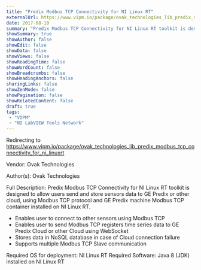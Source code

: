```yaml
---
title: "Predix Modbus TCP Connectivity for NI Linux RT"
externalUrl: https://www.vipm.io/package/ovak_technologies_lib_predix_modbus_tcp_connectivity_for_ni_linuxrt
date: 2017-08-10
summary: "Predix Modbus TCP Connectivity for NI Linux RT toolkit is designed to allow users send and store sensors data to GE Predix or other cloud, using Modbus TCP protocol and GE Predix machine Modbus TCP container installed on NI Linux RT."
showSummary: true
showAuthor: false
showEdit: false
showData: false
showViews: false
showReadingTime: false
showWordCount: false
showBreadcrumbs: false
showHeadingAnchors: false
sharingLinks: false
showZenMode: false
showPagination: false
showRelatedContent: false
draft: true
tags:
 - "VIPM"
 - "NI LabVIEW Tools Network"
---
```


Redirecting to https://www.vipm.io/package/ovak_technologies_lib_predix_modbus_tcp_connectivity_for_ni_linuxrt

Vendor: Ovak Technologies

Author(s): Ovak Technologies
 
Full Description:
Predix Modbus TCP Connectivity for NI Linux RT toolkit is designed to allow users send and store sensors data to GE Predix or other cloud, using Modbus TCP protocol and GE Predix machine Modbus TCP container installed on NI Linux RT.

- Enables user to connect to other sensors using Modbus TCP 
- Enables user to send Modbus TCP registers time series data to GE Predix Cloud or other Cloud using WebSocket 
- Stores data in NoSQL database in case of Cloud connection failure 
- Supports multiple Modbus TCP Slave communication

Required OS for deployment: NI Linux RT
Required Software:  Java 8 (JDK) installed on NI Linux RT